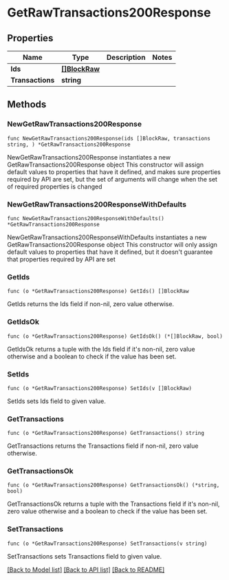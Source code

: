 # GetRawTransactions200Response

## Properties

Name | Type | Description | Notes
------------ | ------------- | ------------- | -------------
**Ids** | [**[]BlockRaw**](BlockRaw.md) |  | 
**Transactions** | **string** |  | 

## Methods

### NewGetRawTransactions200Response

`func NewGetRawTransactions200Response(ids []BlockRaw, transactions string, ) *GetRawTransactions200Response`

NewGetRawTransactions200Response instantiates a new GetRawTransactions200Response object
This constructor will assign default values to properties that have it defined,
and makes sure properties required by API are set, but the set of arguments
will change when the set of required properties is changed

### NewGetRawTransactions200ResponseWithDefaults

`func NewGetRawTransactions200ResponseWithDefaults() *GetRawTransactions200Response`

NewGetRawTransactions200ResponseWithDefaults instantiates a new GetRawTransactions200Response object
This constructor will only assign default values to properties that have it defined,
but it doesn't guarantee that properties required by API are set

### GetIds

`func (o *GetRawTransactions200Response) GetIds() []BlockRaw`

GetIds returns the Ids field if non-nil, zero value otherwise.

### GetIdsOk

`func (o *GetRawTransactions200Response) GetIdsOk() (*[]BlockRaw, bool)`

GetIdsOk returns a tuple with the Ids field if it's non-nil, zero value otherwise
and a boolean to check if the value has been set.

### SetIds

`func (o *GetRawTransactions200Response) SetIds(v []BlockRaw)`

SetIds sets Ids field to given value.


### GetTransactions

`func (o *GetRawTransactions200Response) GetTransactions() string`

GetTransactions returns the Transactions field if non-nil, zero value otherwise.

### GetTransactionsOk

`func (o *GetRawTransactions200Response) GetTransactionsOk() (*string, bool)`

GetTransactionsOk returns a tuple with the Transactions field if it's non-nil, zero value otherwise
and a boolean to check if the value has been set.

### SetTransactions

`func (o *GetRawTransactions200Response) SetTransactions(v string)`

SetTransactions sets Transactions field to given value.



[[Back to Model list]](../README.md#documentation-for-models) [[Back to API list]](../README.md#documentation-for-api-endpoints) [[Back to README]](../README.md)


